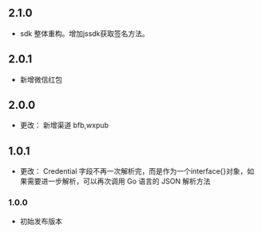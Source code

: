 ## 2.1.0
* sdk 整体重构。增加jssdk获取签名方法。

## 2.0.1
* 新增微信红包

## 2.0.0
* 更改：
新增渠道 bfb,wxpub

## 1.0.1
* 更改：
Credential 字段不再一次解析完，而是作为一个interface{}对象，如果需要进一步解析，可以再次调用 Go 语言的 JSON 解析方法

### 1.0.0
* 初始发布版本
